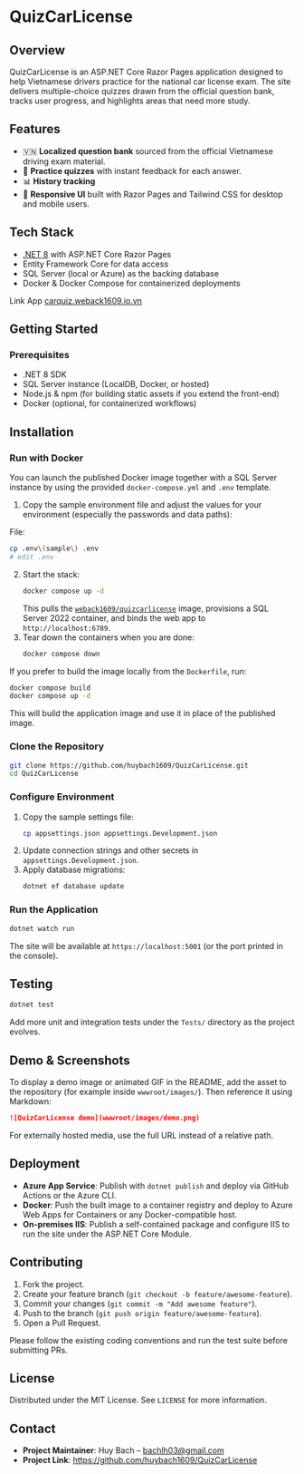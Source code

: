 # QuizCarLicense

## Overview
QuizCarLicense is an ASP.NET Core Razor Pages application designed to help Vietnamese drivers practice for the national car license exam. The site delivers multiple-choice quizzes drawn from the official question bank, tracks user progress, and highlights areas that need more study.

## Features
- 🇻🇳 **Localized question bank** sourced from the official Vietnamese driving exam material.
- 📝 **Practice quizzes** with instant feedback for each answer.
- 📊 **History tracking**
- 📱 **Responsive UI** built with Razor Pages and Tailwind CSS for desktop and mobile users.

## Tech Stack
- [.NET 8](https://dotnet.microsoft.com/) with ASP.NET Core Razor Pages
- Entity Framework Core for data access
- SQL Server (local or Azure) as the backing database
- Docker & Docker Compose for containerized deployments

Link App [carquiz.weback1609.io.vn](https://carquiz.weback1609.io.vn/)

## Getting Started
### Prerequisites
- .NET 8 SDK
- SQL Server instance (LocalDB, Docker, or hosted)
- Node.js & npm (for building static assets if you extend the front-end)
- Docker (optional, for containerized workflows)


## Installation
### Run with Docker

You can launch the published Docker image together with a SQL Server instance by using the provided `docker-compose.yml` and `.env` template.

1. Copy the sample environment file and adjust the values for your environment (especially the passwords and data paths):

File: []()
   ```bash
   cp .env\(sample\) .env
   # edit .env
   ```
2. Start the stack:
   ```bash
   docker compose up -d
   ```
   This pulls the [`weback1609/quizcarlicense`](https://hub.docker.com/r/weback1609/quizcarlicense) image, provisions a SQL Server 2022 container, and binds the web app to `http://localhost:6789`.
3. Tear down the containers when you are done:
   ```bash
   docker compose down
   ```

If you prefer to build the image locally from the `Dockerfile`, run:
```bash
docker compose build
docker compose up -d
```
This will build the application image and use it in place of the published image.
### Clone the Repository
```bash
git clone https://github.com/huybach1609/QuizCarLicense.git
cd QuizCarLicense
```

### Configure Environment
1. Copy the sample settings file:
   ```bash
   cp appsettings.json appsettings.Development.json
   ```
2. Update connection strings and other secrets in `appsettings.Development.json`.
3. Apply database migrations:
   ```bash
   dotnet ef database update
   ```

### Run the Application
```bash
dotnet watch run
```
The site will be available at `https://localhost:5001` (or the port printed in the console).


## Testing
```bash
dotnet test
```
Add more unit and integration tests under the `Tests/` directory as the project evolves.

## Demo & Screenshots
To display a demo image or animated GIF in the README, add the asset to the repository (for example inside `wwwroot/images/`). Then reference it using Markdown:
```markdown
![QuizCarLicense demo](wwwroot/images/demo.png)
```
For externally hosted media, use the full URL instead of a relative path.

## Deployment
- **Azure App Service**: Publish with `dotnet publish` and deploy via GitHub Actions or the Azure CLI.
- **Docker**: Push the built image to a container registry and deploy to Azure Web Apps for Containers or any Docker-compatible host.
- **On-premises IIS**: Publish a self-contained package and configure IIS to run the site under the ASP.NET Core Module.

## Contributing
1. Fork the project.
2. Create your feature branch (`git checkout -b feature/awesome-feature`).
3. Commit your changes (`git commit -m "Add awesome feature"`).
4. Push to the branch (`git push origin feature/awesome-feature`).
5. Open a Pull Request.

Please follow the existing coding conventions and run the test suite before submitting PRs.

## License
Distributed under the MIT License. See `LICENSE` for more information.

## Contact
- **Project Maintainer**: Huy Bach – <bachlh03@gmail.com>
- **Project Link**: https://github.com/huybach1609/QuizCarLicense
